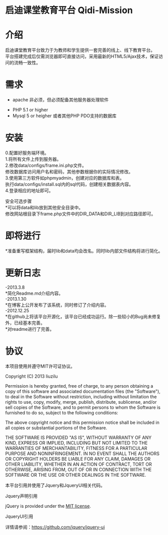 启迪课堂教育平台 Qidi-Mission
======

介绍
===
启迪课堂教育平台致力于为教师和学生提供一套完善的线上、线下教育平台。<br/>
平台搭建完成后仅需浏览器即可直接访问，采用最新的HTML5/Ajax技术，保证访问的流畅一致性。<br/>


需求
===
- apache 非必须，但必须配备其他服务器处理软件 <br/>
* PHP 5.1 or higher<br/>
* Mysql 5 or heigher 或者其他PHP PDO支持的数据库 <br/>

安装
===
0.配置好服务端环境。<br/>
1.将所有文件上传到服务器。<br/>
2.修改data/configs/frame.ini.php文件。<br/>
  修改数据库访问用户名和密码，其他参数根据你的实际情况修改。<br/>
3.使用第三方软件如phpmyadmin，创建对应的数据库和表。<br/>
  执行data/configs/install.sql内的sql代码，创建相关数据表内容。<br/>
4.登录相应的地址即可。<br/>

安全可选步骤<br/>
*可以将data和lib放到其他安全目录中。<br/>
  修改网站根目录下frame.php文件中的DIR_DATA和DIR_LIB到对应路径即可。<br/>


即将进行
===
 *准备重写框架结构，届时lib和data均会改名。同时lib内部文件结构将进行简化。<br/>


更新日志
===
-2013.3.8<br/>
 *简化Readme.md介绍内容。<br/>
-2013.1.30<br/>
  *在博客上公开发布了该系统，同时修订了介绍内容。<br/>
-2012.12.25<br/>
  *在github上将该平台开源化，该平台已经成功运行。除一些较小的Bug尚未修复外，已经基本完善。<br/>
  *对readme进行了完善。<br/>


协议
======
<p>本项目使用并遵守MIT许可证协议。</p>
<p>Copyright (C) 2013 liuzilu</p>
<p>Permission is hereby granted, free of charge, to any person obtaining a copy of this software and associated documentation files (the "Software"), to deal in the Software without restriction, including without limitation the rights to use, copy, modify, merge, publish, distribute, sublicense, and/or sell copies of the Software, and to permit persons to whom the Software is furnished to do so, subject to the following conditions:</p>
<p>The above copyright notice and this permission notice shall be included in all copies or substantial portions of the Software.</p>
<p>THE SOFTWARE IS PROVIDED "AS IS", WITHOUT WARRANTY OF ANY KIND, EXPRESS OR IMPLIED, INCLUDING BUT NOT LIMITED TO THE WARRANTIES OF MERCHANTABILITY, FITNESS FOR A PARTICULAR PURPOSE AND NONINFRINGEMENT. IN NO EVENT SHALL THE AUTHORS OR COPYRIGHT HOLDERS BE LIABLE FOR ANY CLAIM, DAMAGES OR OTHER LIABILITY, WHETHER IN AN ACTION OF CONTRACT, TORT OR OTHERWISE, ARISING FROM, OUT OF OR IN CONNECTION WITH THE SOFTWARE OR THE USE OR OTHER DEALINGS IN THE SOFTWARE.</p>
<p>本平台引用并使用了Jquery和JqueryUI相关代码。</p>
<p>Jquery声明引用</p>
<p>jQuery is provided under the <a href="http://jquery.org/license/" target="_blank">MIT license</a>.</p>
<p>JqueryUI引用</p>
<p>详情请参阅：<a href="https://github.com/jquery/jquery-ui" target="_blank">https://github.com/jquery/jquery-ui</a></p>
